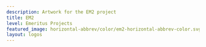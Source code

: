 ```yaml
---
description: Artwork for the EM2 project
title: EM2
level: Emeritus Projects
featured_image: horizontal-abbrev/color/em2-horizontal-abbrev-color.svg
layout: logos
---
```

